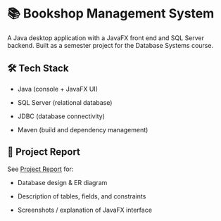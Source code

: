 # 📚 Bookshop Management System
A Java desktop application with a JavaFX front end and SQL Server backend.
Built as a semester project for the Database Systems course.

## 🛠 Tech Stack
- Java (console + JavaFX UI)

- SQL Server (relational database)

- JDBC (database connectivity)

- Maven (build and dependency management)

## 📄 Project Report
See [Project Report](Project_Report/Project_Report.pdf) for:

- Database design & ER diagram

- Description of tables, fields, and constraints

- Screenshots / explanation of JavaFX interface
